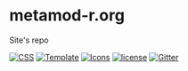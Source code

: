 # metamod-r.org

Site's repo
 
[![CSS](https://img.shields.io/badge/css--framework-bulma.io-ff69b4.svg?longCache=true&style=flat-square)](https://github.com/jgthms/bulma) [![Template](https://img.shields.io/badge/Template-bulma.io--Hero-ff69b4.svg?longCache=true&style=flat-square)](https://github.com/dansup/bulma-templates) [![Icons](https://img.shields.io/badge/Icons-Font%20Awesome%205.8.0-ff69b4.svg?longCache=true&style=flat-square)](https://github.com/FortAwesome/Font-Awesome)  [![license](https://img.shields.io/github/license/EpicMorg/metamod-r.org.svg?longCache=true&style=flat-square)](https://github.com/EpicMorg/metamod-r.org/blob/master/LICENSE) [![Gitter](https://img.shields.io/gitter/room/metamod-r-org/metamod-r-org.svg?style=flat-square)](https://gitter.im/metamod-r-org)

